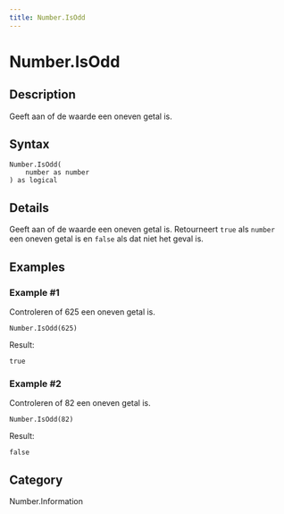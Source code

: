 ```yaml
---
title: Number.IsOdd
---
```


# Number.IsOdd


## Description

Geeft aan of de waarde een oneven getal is.


## Syntax

```powerquery
Number.IsOdd(
    number as number
) as logical
```


## Details

Geeft aan of de waarde een oneven getal is. Retourneert <code>true</code> als <code>number</code> een oneven getal is en <code>false</code> als dat niet het geval is.


## Examples

### Example #1 
Controleren of 625 een oneven getal is.
```powerquery
Number.IsOdd(625)
```

Result: 
```powerquery
true
```


### Example #2 
Controleren of 82 een oneven getal is.
```powerquery
Number.IsOdd(82)
```

Result: 
```powerquery
false
```




## Category
Number.Information
